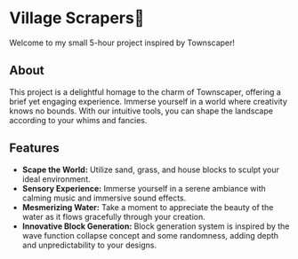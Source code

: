 # Village Scrapers🏡

Welcome to my small 5-hour project inspired by Townscaper!

## About

This project is a delightful homage to the charm of Townscaper, offering a brief yet engaging experience. Immerse yourself in a world where creativity knows no bounds. With our intuitive tools, you can shape the landscape according to your whims and fancies.

## Features

- **Scape the World:** Utilize sand, grass, and house blocks to sculpt your ideal environment.
- **Sensory Experience:** Immerse yourself in a serene ambiance with calming music and immersive sound effects.
- **Mesmerizing Water:** Take a moment to appreciate the beauty of the water as it flows gracefully through your creation.
- **Innovative Block Generation:** Block generation system is inspired by the wave function collapse concept and some randomness, adding depth and unpredictability to your designs.
